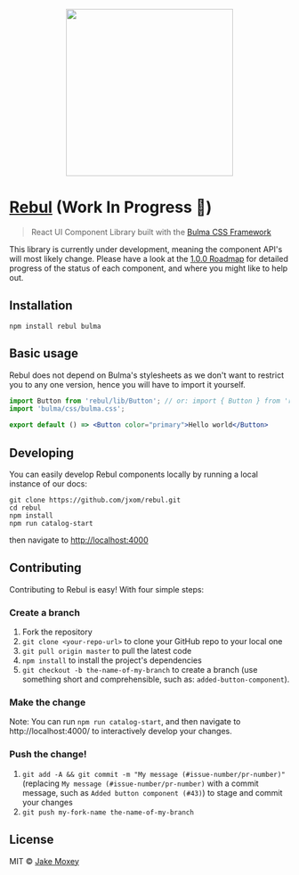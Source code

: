 <p align="center"><img src="./rebul.png" width="300px"></img></p>

# [Rebul](https://rebul.now.sh) (Work In Progress 🚧)

> React UI Component Library built with the [Bulma CSS Framework](https://bulma.io/)

This library is currently under development, meaning the component API's will most likely change. Please have a look at the [1.0.0 Roadmap](https://github.com/jxom/rebul/issues/1) for detailed progress of the status of each component, and where you might like to help out.

## Installation

```
npm install rebul bulma
```

## Basic usage

Rebul does not depend on Bulma's stylesheets as we don't want to restrict you to any one version, hence you will have to import it yourself.

```jsx
import Button from 'rebul/lib/Button'; // or: import { Button } from 'rebul';
import 'bulma/css/bulma.css';

export default () => <Button color="primary">Hello world</Button>
```

## Developing

You can easily develop Rebul components locally by running a local instance of our docs:

```
git clone https://github.com/jxom/rebul.git
cd rebul
npm install
npm run catalog-start
```

then navigate to [http://localhost:4000](http://localhost:4000)

## Contributing

Contributing to Rebul is easy! With four simple steps:

### Create a branch

1. Fork the repository
1. `git clone <your-repo-url>` to clone your GitHub repo to your local one
1. `git pull origin master` to pull the latest code
1. `npm install` to install the project's dependencies
1. `git checkout -b the-name-of-my-branch` to create a branch (use something short and comprehensible, such as: `added-button-component`).

### Make the change

Note: You can run `npm run catalog-start`, and then navigate to http://localhost:4000/ to interactively develop your changes.

### Push the change!
1. `git add -A && git commit -m "My message (#issue-number/pr-number)"` (replacing `My message (#issue-number/pr-number)` with a commit message, such as `Added button component (#43)`) to stage and commit your changes
1. `git push my-fork-name the-name-of-my-branch`

## License

MIT © [Jake Moxey](https://jxom.io)
